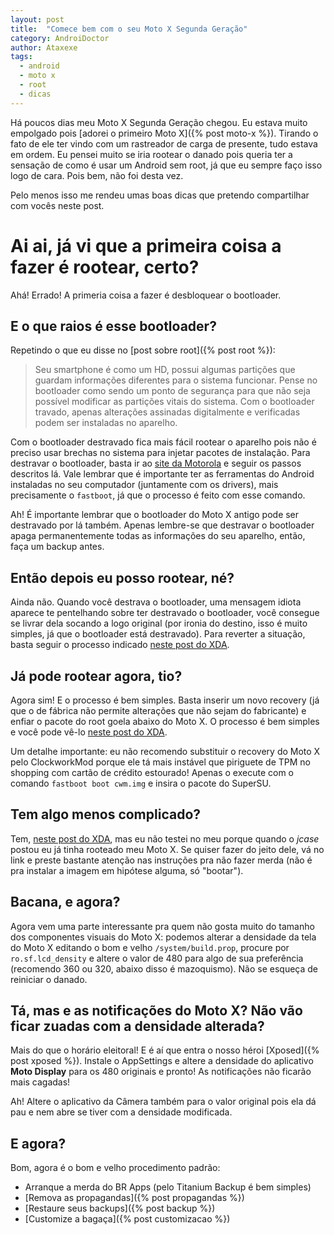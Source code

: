 ```yaml
---
layout: post
title:  "Comece bem com o seu Moto X Segunda Geração"
category: AndroiDoctor
author: Ataxexe
tags:
  - android
  - moto x
  - root
  - dicas
---
```


Há poucos dias meu Moto X Segunda Geração chegou. Eu estava muito empolgado pois [adorei o primeiro Moto X]({% post moto-x %}). Tirando o fato de ele ter vindo com um rastreador de carga de presente, tudo estava em ordem. Eu pensei muito se iria rootear o danado pois queria ter a sensação de como é usar um Android sem root, já que eu sempre faço isso logo de cara. Pois bem, não foi desta vez.

Pelo menos isso me rendeu umas boas dicas que pretendo compartilhar com vocês neste post.

# Ai ai, já vi que a primeira coisa a fazer é rootear, certo?

Ahá! Errado! A primeria coisa a fazer é desbloquear o bootloader.

## E o que raios é esse bootloader?

Repetindo o que eu disse no [post sobre root]({% post root %}):

> Seu smartphone é como um HD, possui algumas partições que guardam informações diferentes para o sistema funcionar. Pense no bootloader como sendo um ponto de segurança para que não seja possível modificar as partições vitais do sistema. Com o bootloader travado, apenas alterações assinadas digitalmente e verificadas podem ser instaladas no aparelho.

Com o bootloader destravado fica mais fácil rootear o aparelho pois não é preciso usar brechas no sistema para injetar pacotes de instalação. Para destravar o bootloader, basta ir ao [site da Motorola][unlock-bootloader] e seguir os passos descritos lá. Vale lembrar que é importante ter as ferramentas do Android instaladas no seu computador (juntamente com os drivers), mais precisamente o `fastboot`, já que o processo é feito com esse comando.

Ah! É importante lembrar que o bootloader do Moto X antigo pode ser destravado por lá também. Apenas lembre-se que destravar o bootloader apaga permanentemente todas as informações do seu aparelho, então, faça um backup antes.

## Então depois eu posso rootear, né?

Ainda não. Quando você destrava o bootloader, uma mensagem idiota aparece te pentelhando sobre ter destravado o bootloader, você consegue se livrar dela socando a logo original (por ironia do destino, isso é muito simples, já que o bootloader está destravado). Para reverter a situação, basta seguir o processo indicado [neste post do XDA][flash-logo].

## Já pode rootear agora, tio?

Agora sim! E o processo é bem simples. Basta inserir um novo recovery (já que o de fábrica não permite alterações que não sejam do fabricante) e enfiar o pacote do root goela abaixo do Moto X. O processo é bem simples e você pode vê-lo [neste post do XDA][root-moto-x].

Um detalhe importante: eu não recomendo substituir o recovery do Moto X pelo ClockworkMod porque ele tá mais instável que piriguete de TPM no shopping com cartão de crédito estourado! Apenas o execute com o comando `fastboot boot cwm.img` e insira o pacote do SuperSU.

## Tem algo menos complicado?

Tem, [neste post do XDA][root-moto-x-2], mas eu não testei no meu porque quando o *jcase* postou eu já tinha rooteado meu Moto X. Se quiser fazer do jeito dele, vá no link e preste bastante atenção nas instruções pra não fazer merda (não é pra instalar a imagem em hipótese alguma, só "bootar").

## Bacana, e agora?

Agora vem uma parte interessante pra quem não gosta muito do tamanho dos componentes visuais do Moto X: podemos alterar a densidade da tela do Moto X editando o bom e velho `/system/build.prop`, procure por `ro.sf.lcd_density` e altere o valor de 480 para algo de sua preferência (recomendo 360 ou 320, abaixo disso é mazoquismo). Não se esqueça de reiniciar o danado.

## Tá, mas e as notificações do Moto X? Não vão ficar zuadas com a densidade alterada?

Mais do que o horário eleitoral! E é aí que entra o nosso héroi [Xposed]({% post xposed %}). Instale o AppSettings e altere a densidade do aplicativo **Moto Display** para os 480 originais e pronto! As notificações não ficarão mais cagadas!

Ah! Altere o aplicativo da Câmera também para o valor original pois ela dá pau e nem abre se tiver com a densidade modificada.

## E agora?

Bom, agora é o bom e velho procedimento padrão:

- Arranque a merda do BR Apps (pelo Titanium Backup é bem simples)
- [Remova as propagandas]({% post propagandas %})
- [Restaure seus backups]({% post backup %})
- [Customize a bagaça]({% post customizacao %})

[unlock-bootloader]: https://motorola-global-portal.custhelp.com/app/standalone/bootloader/unlock-your-device-b
[flash-logo]: http://forum.xda-developers.com/moto-x-2014/development/warning-message-unlocked-bootloader-t2871478
[root-moto-x]: http://forum.xda-developers.com/moto-x-2014/general/root-cwm-test-8-flashable-supersu-t2887452
[root-moto-x-2]: http://forum.xda-developers.com/moto-x-2014/development/pure-edition-superboot-style-root-motox-t2889264